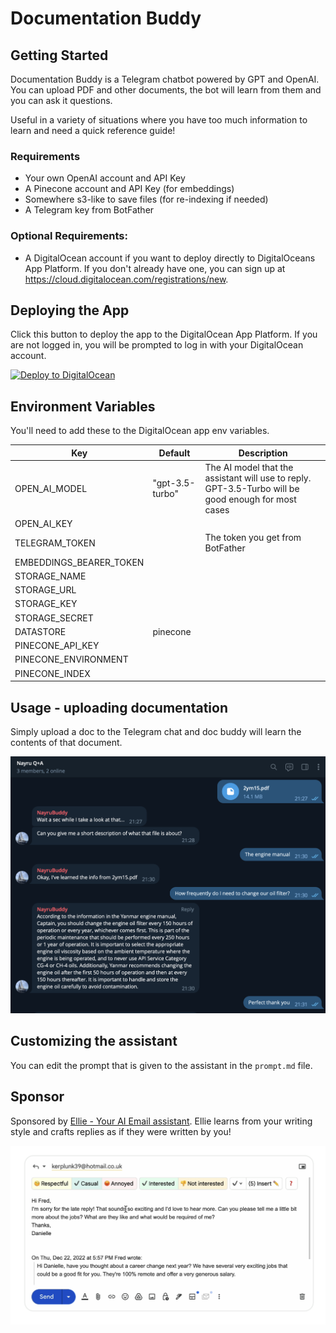 # Documentation Buddy

## Getting Started

Documentation Buddy is a Telegram chatbot powered by GPT and OpenAI. You can upload PDF and other documents, the bot will learn from them and you can ask it questions.

Useful in a variety of situations where you have too much information to learn and need a quick reference guide!

### Requirements

- Your own OpenAI account and API Key
- A Pinecone account and API Key (for embeddings)
- Somewhere s3-like to save files (for re-indexing if needed)
- A Telegram key from BotFather

### Optional Requirements:

- A DigitalOcean account if you want to deploy directly to DigitalOceans App Platform. If you don't already have one, you can sign up at https://cloud.digitalocean.com/registrations/new.

## Deploying the App

Click this button to deploy the app to the DigitalOcean App Platform. If you are not logged in, you will be prompted to log in with your DigitalOcean account.

[![Deploy to DigitalOcean](https://www.deploytodo.com/do-btn-blue.svg)](https://cloud.digitalocean.com/apps/new?repo=https://github.com/squarecat/doc-buddy/tree/main)

## Environment Variables

You'll need to add these to the DigitalOcean app env variables.

| Key | Default | Description   |
| ----|-------- | ------------- |
| OPEN_AI_MODEL  | "gpt-3.5-turbo" | The AI model that the assistant will use to reply. GPT-3.5-Turbo will be good enough for most cases |
| OPEN_AI_KEY  | | |
| TELEGRAM_TOKEN | | The token you get from BotFather | 
| EMBEDDINGS_BEARER_TOKEN  |   | |
| STORAGE_NAME  | | |
| STORAGE_URL  |  | |
| STORAGE_KEY |  | |
| STORAGE_SECRET  | | |
| DATASTORE | pinecone  | |
| PINECONE_API_KEY  |  | |
| PINECONE_ENVIRONMENT | | |
| PINECONE_INDEX | | |

## Usage - uploading documentation

Simply upload a doc to the Telegram chat and doc buddy will learn the contents of that document.

![Example file upload](./imgs/upload-file.png)

## Customizing the assistant

You can edit the prompt that is given to the assistant in the `prompt.md` file.

## Sponsor

Sponsored by [Ellie - Your AI Email assistant](https://tryellie.com). Ellie learns from your writing style and crafts replies as if they were written by you! 

[![Ellie example](./imgs/ellie.png)](https://tryellie.com?ref=doc-buddy)
